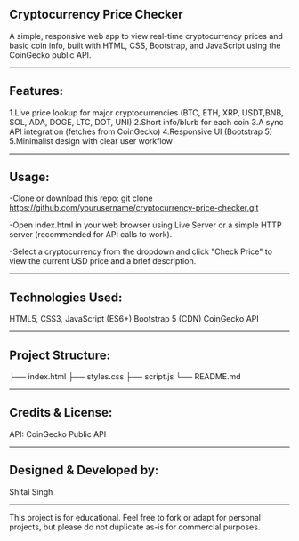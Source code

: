 ## Cryptocurrency Price Checker
A simple, responsive web app to view real-time cryptocurrency prices and basic coin info, built with HTML, CSS, Bootstrap, and JavaScript using the CoinGecko public API.

---

## Features:
1.Live price lookup for major cryptocurrencies (BTC, ETH, XRP, USDT,BNB, SOL, ADA, DOGE, LTC, DOT, UNI)
2.Short info/blurb for each coin
3.A sync API integration (fetches from CoinGecko)
4.Responsive UI (Bootstrap 5)
5.Minimalist design with clear user workflow

---

## Usage:
-Clone or download this repo:
git clone https://github.com/yourusername/cryptocurrency-price-checker.git

-Open index.html in your web browser using Live Server or a simple HTTP server (recommended for API calls to work).

-Select a cryptocurrency from the dropdown and click "Check Price" to
view the current USD price and a brief description.

---

## Technologies Used:
HTML5, CSS3, JavaScript (ES6+)
Bootstrap 5 (CDN)
CoinGecko API

---

## Project Structure:
├── index.html
├── styles.css
├── script.js
└── README.md

---

## Credits & License:
API: CoinGecko Public API

---

## Designed & Developed by: 
Shital Singh

---
This project is for educational.
Feel free to fork or adapt for personal projects, but please do not duplicate as-is for commercial purposes.
